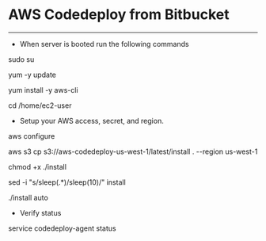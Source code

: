 
# AWS Codedeploy from Bitbucket
--------------------------

* When server is booted run the following commands

sudo su

yum -y update

yum install -y aws-cli

cd /home/ec2-user

* Setup your AWS access, secret, and region.

aws configure 

aws s3 cp s3://aws-codedeploy-us-west-1/latest/install . --region us-west-1

chmod +x ./install

sed -i "s/sleep(.*)/sleep(10)/" install 

./install auto

* Verify status

service codedeploy-agent status 